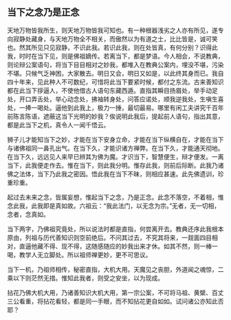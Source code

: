 ##  当下之念乃是正念

天地万物皆我所生，则天地万物皆我可知也。有一种根器浅劣之人亦有所见，遂专向寂静处藏身，与天地万物全不相关，而傲然以为有道之士，比比皆是，诚可笑也。然其所见只见寂静，不识此我。若识此我，则在处皆真，有何分别？识得此我，时时在当下见，则是佛祖嫡传。若离当下，都是梦语。今人相会，不说教典，则论辩公案语句，将当下目目相对之妙我，都堆入在教典公案内，埋没不堪，污染不堪。只候气乏神困，大家散去。明日又会，明日又如是，以此终其身而已。我自四十年来，见此种人不可数纪，可惜将此当下要紧时候，都付之东流。古来善知识都在此当下拶逼人，不使他借古人语句东藏西遁。直指其瞬目扬眉处，举手动足处，开口弄舌处，举心动念处，拂袖转身处，问答应诺处，顺我逆我处，生嗔生喜处，一捧一喝处。逼他到此我上，极力一捶，最切最易。哪里有闲工夫讲究千百年前陈言陈语，遮蔽这当下光明的妙我？俟说明此我后，提起前人语句，指出其意，都是此当下之机，真令人一闻千悟云。

狮子儿才能知当下之妙，才能在当下安身立命，才能在当下纵横自在，才能在当下与诸佛祖同一鼻孔出气。在当下久，才能识诸方禅弊。在当下久，才能通天彻地。在当下久，远远见人来早已辨其为佛为魔。才识当下，智慧便生，辩才便发。一离当下，此我便走作去。惟在当下，则此我分明。惟存此我，则前后际断。此我乃诸佛之法体，当下乃此我之密因。悟此我在当下不昧，则相应甚速。此先佛遗训，珍重珍重。

起过去未来之念，皆属妄想，惟起当下之念，乃是正念。此念不落空，不着相，惟念此我，此我即是真如故。六祖云：“我此法门，以无念为宗。”无者，无一切相，念者，念真如。

当下两字，乃佛祖究竟处，所以说法时都是直指，何尝离开去。教典还序此我根本原由，列祖与历代善知识则空前绝后。不问其过去，不究其将来，一觌面四目相对，直逼他藏不得、现不得，这随感随应的妙我出来才休。如其不然，则一棒一喝，教学人无立脚处。所以祖师禅更妙，更不可思议。

当下一机，乃祖师相传，秘密直指，大机大用。天魔见之丧胆，外道闻之魂惊，二乘以下则茫然无措。惟知此我者，则受之安坐，以为现成。

拈花乃佛大机大用，乃诸善知识大机大用，第一宗公案，不可将马祖、黄檗、百丈三公看重，将拈花看轻，都是同一手眼，而不知拈花更自如如。试问诸公亦知此否耶？
